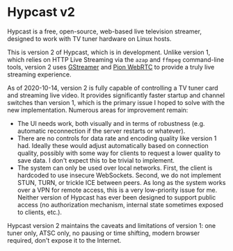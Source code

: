 # Hypcast v2

Hypcast is a free, open-source, web-based live television streamer, designed
to work with TV tuner hardware on Linux hosts.

This is version 2 of Hypcast, which is in development. Unlike version 1,
which relies on HTTP Live Streaming via the `azap` and `ffmpeg` command-line
tools, version 2 uses [GStreamer][gstreamer] and [Pion WebRTC][pion] to
provide a truly live streaming experience.

[gstreamer]: https://gstreamer.freedesktop.org/
[pion]: https://github.com/pion/webrtc

As of 2020-10-14, version 2 is fully capable of controlling a TV tuner card
and streaming live video. It provides significantly faster startup and
channel switches than version 1, which is the primary issue I hoped to solve
with the new implementation. Numerous areas for improvement remain:

- The UI needs work, both visually and in terms of robustness (e.g. automatic
  reconnection if the server restarts or whatever).
- There are no controls for data rate and encoding quality like version 1 had.
  Ideally these would adjust automatically based on connection quality,
  possibly with some way for clients to request a lower quality to save data.
  I don't expect this to be trivial to implement.
- The system can only be used over local networks. First, the client is
  hardcoded to use insecure WebSockets. Second, we do not implement STUN,
  TURN, or trickle ICE between peers. As long as the system works over a VPN
  for remote access, this is a very low-priority issue for me. Neither
  version of Hypcast has ever been designed to support public access (no
  authorization mechanism, internal state sometimes exposed to clients,
  etc.).

Hypcast version 2 maintains the caveats and limitations of version 1: one
tuner only, ATSC only, no pausing or time shifting, modern browser required,
don't expose it to the Internet.
